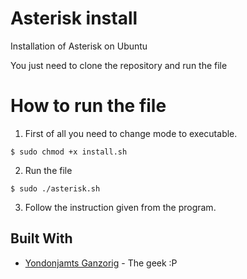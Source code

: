 # Asterisk install
Installation of Asterisk on Ubuntu

You just need to clone the repository and run the file

# How to run the file
1. First of all you need to change mode to executable.
```
$ sudo chmod +x install.sh
```
2. Run the file
```
$ sudo ./asterisk.sh
```
3. Follow the instruction given from the program.

## Built With

* [Yondonjamts Ganzorig](https://www.facebook.com/yondonjamts.g) - The geek :P
